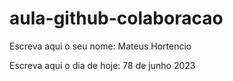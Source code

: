 # aula-github-colaboracao

Escreva aqui o seu nome: Mateus Hortencio

Escreva aqui o dia de hoje: 78 de junho 2023
